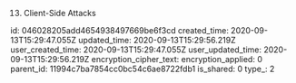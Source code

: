 13. Client-Side Attacks

id: 046028205add4654938497669be6f3cd
created_time: 2020-09-13T15:29:47.055Z
updated_time: 2020-09-13T15:29:56.219Z
user_created_time: 2020-09-13T15:29:47.055Z
user_updated_time: 2020-09-13T15:29:56.219Z
encryption_cipher_text: 
encryption_applied: 0
parent_id: 11994c7ba7854cc0bc54c6ae8722fdb1
is_shared: 0
type_: 2